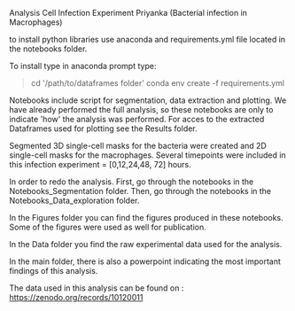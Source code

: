 Analysis Cell Infection Experiment Priyanka (Bacterial infection in Macrophages)

to install python libraries use anaconda and requirements.yml file located in the notebooks folder.

To install type in anaconda prompt type:
>cd '/path/to/dataframes folder'
>conda env create -f requirements.yml

Notebooks include script for segmentation, data extraction and plotting. We have already performed the full analysis, so these notebooks are only to indicate 'how' the analysis was performed. For acces to the extracted Dataframes used for plotting see the Results folder. 

Segmented 3D single-cell masks for the bacteria were created and 2D single-cell masks for the macrophages. Several timepoints were included in this infection experiment = [0,12,24,48, 72] hours.

In order to redo the analysis. First, go through the notebooks in the Notebooks_Segmentation folder. Then, go through the notebooks in the Notebooks_Data_exploration folder.

In the Figures folder you can find the figures produced in these notebooks. Some of the figures were used as well for publication.

In the Data folder you find the raw experimental data used for the analysis.

In the main folder, there is also a powerpoint indicating the most important findings of this analysis.

The data used in this analysis can be found on :
https://zenodo.org/records/10120011
